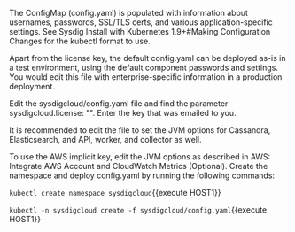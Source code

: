 The ConfigMap (config.yaml) is populated with information about usernames, passwords, SSL/TLS certs, and various application-specific settings. 
See Sysdig Install with Kubernetes 1.9+#Making Configuration Changes for the kubectl format to use. 

Apart from the license key, the default config.yaml can be deployed as-is in a test environment, using the default component passwords and settings. 
You would edit this file with enterprise-specific information in a production deployment. 

Edit the sysdigcloud/config.yaml file and find the parameter  sysdigcloud.license: "". 
Enter the key that was emailed to you. 

It is recommended to edit the file to set the JVM options for Cassandra, Elasticsearch, and API, worker, and collector as well.  

To use the AWS implicit key, edit the JVM options as described in AWS: Integrate AWS Account and CloudWatch Metrics (Optional). 
Create the namespace and deploy config.yaml by running the following commands: 

`kubectl create namespace sysdigcloud`{{execute HOST1}}

`kubectl -n sysdigcloud create -f sysdigcloud/config.yaml`{{execute HOST1}}
